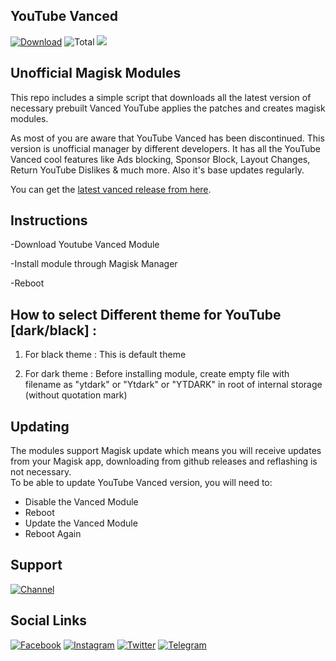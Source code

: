 ## YouTube Vanced
[![Download](https://img.shields.io/github/v/release/Arafatulislamantor/youtube-vanced-magisk-module?color=orange&logoColor=orange&label=Download&logo=DocuSign)](https://github.com/Arafatulislamantor/youtube-vanced-magisk-module/releases/latest) ![Total](https://shields.io/github/downloads/Arafatulislamantor/youtube-vanced-magisk-module/total?logo=Bookmeter&label=Counts&logoColor=yellow&color=yellow)
![](https://github.com/Arafatulislamantor/youtube-vanced-magisk-module/blob/c863dc579c2fc7193f65e0ddfa918bcc5e9775d7/Youtube-Vanced.jpg)
## Unofficial Magisk Modules  
This repo includes a simple script that downloads all the latest version of necessary prebuilt Vanced YouTube applies the patches and creates magisk modules.

As most of you are aware that YouTube Vanced has been discontinued. This version is unofficial manager by different developers. It has all the YouTube Vanced cool features like Ads blocking, Sponsor Block, Layout Changes, Return YouTube Dislikes & much more. Also it's base updates regularly.

You can get the [latest vanced release from here](https://github.com/Arafatulislamantor/youtube-vanced-magisk-module/releases).

## Instructions
-Download Youtube Vanced Module

-Install module through Magisk Manager

-Reboot

## How to select Different theme for YouTube [dark/black] :

1. For black theme :
This is default theme

2. For dark theme :
Before installing module, create empty file with filename as "ytdark" or "Ytdark" or "YTDARK" in root of internal storage (without quotation mark)

## Updating
The modules support Magisk update which means you will receive updates from your Magisk app, downloading from github releases and reflashing is not necessary.  
To be able to update YouTube Vanced version, you will need to:

 * Disable the Vanced Module
 * Reboot
 * Update the Vanced Module
 * Reboot Again

## Support
[![Channel](https://img.shields.io/badge/Subscribe-Telegram-blue.svg?logo=telegram)](https://t.me/AndroidRepoOfficial)

## Social Links
[![Facebook](https://img.shields.io/badge/Follow-Facebook-blue.svg?logo=facebook)](https://www.facebook.com/Arfatulislamantor)
[![Instagram](https://img.shields.io/badge/Follow-Instagram-red.svg?logo=instagram)](https://www.instagram.com/Arafatulislamantor)
[![Twitter](https://img.shields.io/badge/Follow-Twitter-blue.svg?logo=twitter)](https://www.twitter.com/CryptoArafat) [![Telegram](https://img.shields.io/badge/-Telegram-blue.svg?logo=telegram)](https://t.me/Arafatulislamantor)
